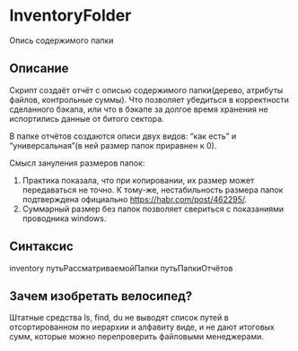 # InventoryFolder
Опись содержимого папки

## Описание
Cкрипт создаёт отчёт с описью содержимого папки(дерево, атрибуты файлов, контрольные суммы). Что позволяет убедиться в корректности сделанного бэкапа, или что в бэкапе за долгое время хранения не испортились данные от битого сектора.

В папке отчётов создаются описи двух видов: “как есть” и “универсальная”(в ней размер папок приравнен к 0).

Смысл зануления размеров папок:
1. Практика показала, что при копировании, их размер может передаваться не точно. К тому-же, нестабильность размера папок подтверждена официально https://habr.com/post/462295/.
2. Суммарный размер без папок позволяет свериться с показаниями проводника windows.


## Синтаксис
inventory путьРассматриваемойПапки путьПапкиОтчётов

## Зачем изобретать велосипед?
Штатные средства ls, find, du не выводят список путей в отсортированном по иерархии и алфавиту виде, и не дают итоговых сумм, которые можно перепроверить файловыми менеджерами.
